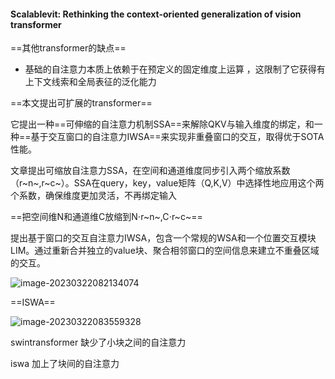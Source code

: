 #### Scalablevit: Rethinking the context-oriented generalization of vision transformer



==其他transformer的缺点==

- 基础的自注意力本质上依赖于在预定义的固定维度上运算 ，这限制了它获得有上下文线索和全局表征的泛化能力



==本文提出可扩展的transformer==

它提出一种==可伸缩的自注意力机制SSA==来解除QKV与输入维度的绑定，和一种==基于交互窗口的自注意力IWSA==来实现非重叠窗口的交互，取得优于SOTA性能。



文章提出可缩放自注意力SSA，在空间和通道维度同步引入两个缩放系数（r~n~,r~c~）。SSA在query，key，value矩阵（Q,K,V）中选择性地应用这个两个系数，确保维度更加灵活，不再绑定输入

==把空间维N和通道维C放缩到N⋅r~n~,C⋅r~c~==



提出基于窗口的交互自注意力IWSA，包含一个常规的WSA和一个位置交互模块LIM。通过重新合并独立的value块、聚合相邻窗口的空间信息来建立不重叠区域的交互。





![image-20230322082134074](https://zhangwenkang666.oss-cn-beijing.aliyuncs.com/image-20230322082134074.png)



==ISWA==

![image-20230322083559328](https://zhangwenkang666.oss-cn-beijing.aliyuncs.com/image-20230322083559328.png)

swintransformer 缺少了小块之间的自注意力 

iswa 加上了块间的自注意力